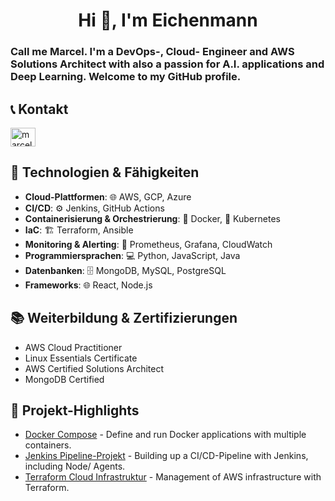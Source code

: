 <h1 align="center">Hi 👋, I'm Eichenmann</h1>
<h3 align="left">Call me Marcel. I'm a DevOps-, Cloud- Engineer and AWS Solutions Architect with also a passion for A.I. applications and Deep Learning. 
Welcome to my GitHub profile.</h3>
</a>

## 📞 Kontakt
<p align="left">
<a href="https://www.linkedin.com/in/marcel-wollmann/" target="blank"><img align="center" src="https://raw.githubusercontent.com/rahuldkjain/github-profile-readme-generator/master/src/images/icons/Social/linked-in-alt.svg" alt="marcelwollmann" height="30" width="40" /></a>
</p>

## 🌌 Technologien & Fähigkeiten
- **Cloud-Plattformen**: 🌐 AWS, GCP, Azure
- **CI/CD**: ⚙️ Jenkins, GitHub Actions
- **Containerisierung & Orchestrierung**: 🐳 Docker, 🌊 Kubernetes
- **IaC**: 🏗️ Terraform, Ansible
- **Monitoring & Alerting**: 🔭 Prometheus, Grafana, CloudWatch
- **Programmiersprachen**: 💻 Python, JavaScript, Java
- **Datenbanken**: 🗄 MongoDB, MySQL, PostgreSQL
- **Frameworks**: 🌐 React, Node.js

## 📚 Weiterbildung & Zertifizierungen
- AWS Cloud Practitioner
- Linux Essentials Certificate
- AWS Certified Solutions Architect
- MongoDB Certified

## 💼 Projekt-Highlights
- [Docker Compose](https://github.com/Eichenmann/Ue103_docker-compose) - Define and run Docker applications with multiple containers.
- [Jenkins Pipeline-Projekt](https://github.com/Eichenmann/jenkins_pipeline) - Building up a CI/CD-Pipeline with Jenkins, including Node/ Agents.
- [Terraform Cloud Infrastruktur](https://github.com/Eichenmann/Terraform_Module) - Management of AWS infrastructure with Terraform.